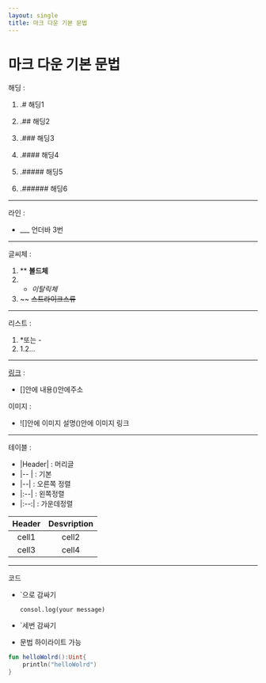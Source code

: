 ```yaml
---
layout: single
title: 마크 다운 기본 문법
---
```


# 마크 다운 기본 문법

해딩 :
1. .# 해딩1

2. .## 해딩2

3. .### 해딩3

4. .#### 해딩4

5. .##### 해딩5

6. .###### 해딩6


___


라인 :
- ___ 언더바 3번 


___


글씨체 :

1. ** **볼드체**
2. * *이탈릭체*
3. ~~ ~~스트라이크스류~~ 


___


리스트 :
1. *또는 -
2. 1.2... 


 ___
 
 
 [링크](alswn2348.github.io) : 
 - []안에 내용()안에주소 

 이미지 :
 - ![]안에 이미지 설명()안에 이미지 링크


 ___
 
 
테이블 :
- 	&#124;Header&#124; : 머리글 
- 	&#124;--	&#124; : 기본
- 	&#124;--&#124; : 오른쪽 정렬 
- 	&#124;:--&#124; : 왼쪽정렬
- 	&#124;:--:&#124; : 가운데정렬

|Header|Desvription|
|:--:|:--:|
|cell1|cell2|
|cell3|cell4|


___


코드
-  `으로 감싸기

    `consol.log(your message)`
- `세번 감싸기
- 문법 하이라이트 가능


```kotlin
fun helloWolrd():Uint{
    println("helloWolrd")
}
